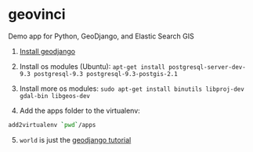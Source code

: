 # geovinci
Demo app for Python, GeoDjango, and Elastic Search GIS

1. [Install geodjango](https://docs.djangoproject.com/en/1.8/ref/contrib/gis/install/)

2. Install os modules (Ubuntu): `apt-get install postgresql-server-dev-9.3 postgresql-9.3 postgresql-9.3-postgis-2.1`

3. Install more os modules: `sudo apt-get install binutils libproj-dev gdal-bin libgeos-dev`

4. Add the apps folder to the virtualenv:
  ```bash
  add2virtualenv `pwd`/apps
  ```

5. `world` is just the [geodjango tutorial](https://docs.djangoproject.com/en/1.8/ref/contrib/gis/tutorial/#introduction)

